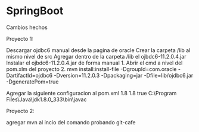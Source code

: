 # SpringBoot

Cambios hechos

Proyecto 1:

Descargar ojdbc6 manual desde la pagina de oracle
Crear la carpeta /lib al mismo nivel de src
Agregar dentro de la carpeta /lib el ojbdc6-11.2.0.4.jar
Instalar el ojbdc6-11.2.0.4.jar de forma manual
    1. Abrir el cmd a nivel del pom.xlm del proyecto
    2. mvn install:install-file -DgroupId=com.oracle -DartifactId=ojdbc6 -Dversion=11.2.0.3 -Dpackaging=jar -Dfile=lib/ojdbc6.jar -DgeneratePom=true

 Agregar la siguiente configuracion al pom.xml
    					<configuration>
						<source>1.8</source>
						<target>1.8</target>
						<fork>true</fork>
					<executable>C:\Program Files\Java\jdk1.8.0_333\bin\javac</executable>
					</configuration>

Proyecto 2:

agregar mvn al incio del comando 
probando git-cafe

